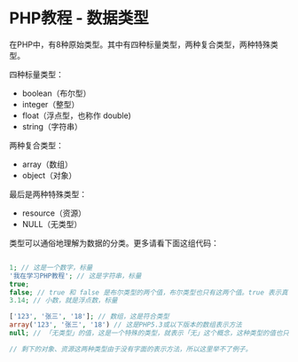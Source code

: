 # PHP教程 - 数据类型
在PHP中，有8种原始类型。其中有四种标量类型，两种复合类型，两种特殊类型。

四种标量类型：
* boolean（布尔型）
* integer（整型）
* float（浮点型，也称作 double)
* string（字符串）

两种复合类型：
* array（数组）
* object（对象）

最后是两种特殊类型：
* resource（资源）
* NULL（无类型）

类型可以通俗地理解为数据的分类。更多请看下面这组代码：
```php

1; // 这是一个数字，标量
'我在学习PHP教程'; // 这是字符串，标量
true;
false; // true 和 false 是布尔类型的两个值，布尔类型也只有这两个值。true 表示真，false 表示假
3.14; // 小数，就是浮点数，标量

['123', '张三', '18']; // 数组，这是符合类型
array('123', '张三', '18') // 这是PHP5.3或以下版本的数组表示方法
null; // 「无类型」的值，这是一个特殊的类型，就表示「无」这个概念，这种类型的值也只有 「null」

// 剩下的对象、资源这两种类型由于没有字面的表示方法，所以这里举不了例子。
```